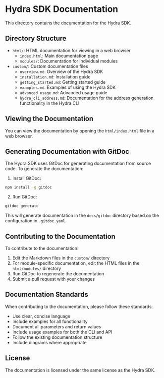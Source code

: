 # Hydra SDK Documentation

This directory contains the documentation for the Hydra SDK.

## Directory Structure

- `html/`: HTML documentation for viewing in a web browser
  - `index.html`: Main documentation page
  - `modules/`: Documentation for individual modules
- `custom/`: Custom documentation files
  - `overview.md`: Overview of the Hydra SDK
  - `installation.md`: Installation guide
  - `getting_started.md`: Getting started guide
  - `examples.md`: Examples of using the Hydra SDK
  - `advanced_usage.md`: Advanced usage guide
  - `hydra_cli_address.md`: Documentation for the address generation functionality in the Hydra CLI

## Viewing the Documentation

You can view the documentation by opening the `html/index.html` file in a web browser.

## Generating Documentation with GitDoc

The Hydra SDK uses GitDoc for generating documentation from source code. To generate the documentation:

1. Install GitDoc:

```bash
npm install -g gitdoc
```

2. Run GitDoc:

```bash
gitdoc generate
```

This will generate documentation in the `docs/gitdoc` directory based on the configuration in `.gitdoc.yaml`.

## Contributing to the Documentation

To contribute to the documentation:

1. Edit the Markdown files in the `custom/` directory
2. For module-specific documentation, edit the HTML files in the `html/modules/` directory
3. Run GitDoc to regenerate the documentation
4. Submit a pull request with your changes

## Documentation Standards

When contributing to the documentation, please follow these standards:

- Use clear, concise language
- Include examples for all functionality
- Document all parameters and return values
- Include usage examples for both the CLI and API
- Follow the existing documentation structure
- Include diagrams where appropriate

## License

The documentation is licensed under the same license as the Hydra SDK.
